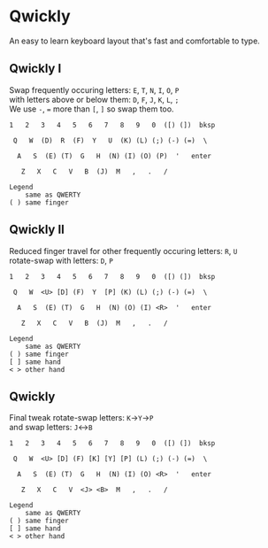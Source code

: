 # Qwickly
An easy to learn keyboard layout that's fast and comfortable to type.

## Qwickly I

Swap frequently occuring letters: `E`, `T`, `N`, `I`, `O`, `P` \
with letters above or below them: `D`, `F`, `J`, `K`, `L`, `;` \
We use `-`, `=` more than `[`, `]` so swap them too.
```
1   2   3   4   5   6   7   8   9   0  ([) (])  bksp

 Q   W  (D)  R  (F)  Y   U  (K) (L) (;) (-) (=)  \

  A   S  (E) (T)  G   H  (N) (I) (O) (P)  '   enter

   Z   X   C   V   B  (J)  M   ,   .   /

Legend
    same as QWERTY
( ) same finger
```

## Qwickly II

Reduced finger travel for other frequently occuring letters: `R`, `U` \
rotate-swap with letters: `D`, `P`
```
1   2   3   4   5   6   7   8   9   0  ([) (])  bksp

 Q   W  <U> [D] (F)  Y  [P] (K) (L) (;) (-) (=)  \

  A   S  (E) (T)  G   H  (N) (O) (I) <R>  '   enter

   Z   X   C   V   B  (J)  M   ,   .   /

Legend
    same as QWERTY
( ) same finger
[ ] same hand
< > other hand
```

## Qwickly

Final tweak rotate-swap letters: `K`->`Y`->`P` \
and swap letters: `J`<->`B`
```
1   2   3   4   5   6   7   8   9   0  ([) (])  bksp

 Q   W  <U> [D] (F) [K] [Y] [P] (L) (;) (-) (=)  \

  A   S  (E) (T)  G   H  (N) (I) (O) <R>  '   enter

   Z   X   C   V  <J> <B>  M   ,   .   /

Legend
    same as QWERTY
( ) same finger
[ ] same hand
< > other hand
```
